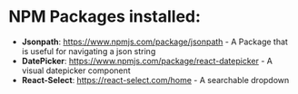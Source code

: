 # NPM Packages installed:

* **Jsonpath**: https://www.npmjs.com/package/jsonpath - A Package that is useful for navigating a json string
* **DatePicker**: https://www.npmjs.com/package/react-datepicker - A visual datepicker component
* **React-Select**: https://react-select.com/home - A searchable dropdown